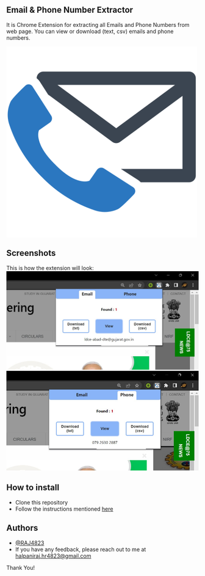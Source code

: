 ## Email & Phone Number Extractor 
It is Chrome Extension for extracting all Emails and Phone Numbers from web page.
You can view or download (text, csv) emails and phone numbers.

<img align="center" width="500" height="500" src="./images/icon-512.png">

## Screenshots 
This is how the extension will look: 
![email](./images/ss1.jpg)
![phone](./images/ss2.jpg)

## How to install 

- Clone this repository
- Follow the instructions mentioned [here](https://developer.chrome.com/docs/extensions/mv3/getstarted/#manifest)

## Authors

- [@RAJ4823](https://github.com/RAJ4823)
- If you have any feedback, please reach out to me at halpaniraj.hr4823@gmail.com


Thank You!
